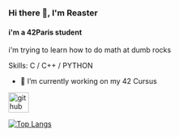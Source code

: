 ### Hi there 👋, I'm Reaster
#### i'm a 42Paris student
i'm trying to learn how to do math at dumb rocks

Skills: C / C++ / PYTHON

- 🔭 I’m currently working on my 42 Cursus 


[<img src='https://cdn.jsdelivr.net/npm/simple-icons@3.0.1/icons/github.svg' alt='github' height='40'>](https://github.com/Reaster0)  

[![Top Langs](https://github-readme-stats.vercel.app/api/top-langs/?username=Reaster0)](https://github.com/anuraghazra/github-readme-stats)

